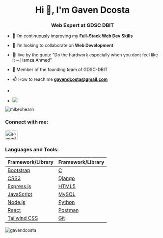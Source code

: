 <h1 align="center">Hi 👋, I'm Gaven Dcosta</h1>
<h3 align="center">Web Expert at GDSC DBIT</h3>

- 🌱 I’m continuously improving my **Full-Stack Web Dev Skills**

- 👯 I’m looking to collaborate on **Web Development**

- 💪I live by the quote "Do the hardwork especially when you dont feel like it ~ Hamza Ahmed"

- 👀 Member of the founding team of GDSC-DBIT

- 📫 How to reach me **gavendcosta@gmail.com**
- 
- ![](https://komarev.com/ghpvc/?username=TeddyGaven)
  


![mikeohearn](https://github.com/GavenDcosta/GavenDcosta/assets/112816730/fcfc5c5d-cd73-446c-88b9-d666cf46f84a)



<h3 align="left">Connect with me:</h3>
<p align="left">
<a href="https://www.linkedin.com/in/gaven-dcosta-b18165239/" target="blank"><img align="center" src="https://raw.githubusercontent.com/rahuldkjain/github-profile-readme-generator/master/src/images/icons/Social/linked-in-alt.svg" alt="gavendcosta" height="30" width="40" /></a>
</p>

<h3 align="left">Languages and Tools:</h3>

| Framework/Library   | Framework/Library   |
|---------------------|---------------------|
| [Bootstrap](https://getbootstrap.com)     | [C](https://en.wikipedia.org/wiki/C_(programming_language)) |
| [CSS3](https://www.w3.org/Style/CSS/Overview.en.html) | [Django](https://www.djangoproject.com/) |
| [Express.js](https://expressjs.com)     | [HTML5](https://developer.mozilla.org/en-US/docs/Web/HTML) |
| [JavaScript](https://developer.mozilla.org/en-US/docs/Web/JavaScript) | [MySQL](https://www.mysql.com/) |
| [Node.js](https://nodejs.org)       | [Python](https://www.python.org) |
| [React](https://reactjs.org/)        | [Postman](https://www.postman.com/) |
| [Tailwind CSS](https://tailwindcss.com/) | [Git](https://git-scm.com/) |


<p><img align="center" src="https://github-readme-streak-stats.herokuapp.com/?user=gavendcosta&" alt="gavendcosta" /></p>
